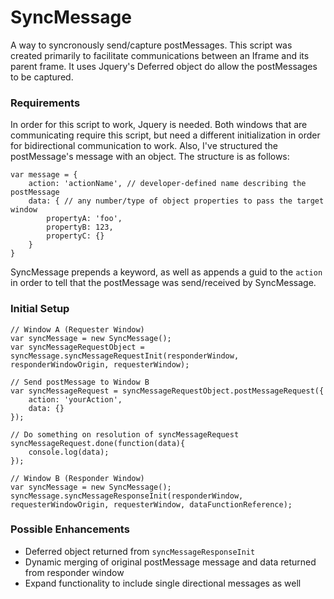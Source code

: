 # SyncMessage
A way to syncronously send/capture postMessages. This script was created primarily to facilitate communications between an Iframe and its parent frame. It uses Jquery's Deferred object do allow the postMessages to be captured.

### Requirements
In order for this script to work, Jquery is needed. Both windows that are communicating require this script, but need a different initialization in order for bidirectional communication to work. Also, I've structured the postMessage's message with an object. The structure is as follows:
```
var message = {
	action: 'actionName', // developer-defined name describing the postMessage
	data: { // any number/type of object properties to pass the target window
		propertyA: 'foo',
		propertyB: 123,
		propertyC: {}
	}
}
```

SyncMessage prepends a keyword, as well as appends a guid to the `action` in order to tell that the postMessage was send/received by SyncMessage.

### Initial Setup
```
// Window A (Requester Window)
var syncMessage = new SyncMessage();
var syncMessageRequestObject = syncMessage.syncMessageRequestInit(responderWindow, responderWindowOrigin, requesterWindow);

// Send postMessage to Window B
var syncMessageRequest = syncMessageRequestObject.postMessageRequest({
    action: 'yourAction',
    data: {}
});

// Do something on resolution of syncMessageRequest
syncMessageRequest.done(function(data){
    console.log(data);
});

// Window B (Responder Window)
var syncMessage = new SyncMessage();
syncMessage.syncMessageResponseInit(responderWindow, requesterWindowOrigin, requesterWindow, dataFunctionReference);
```

### Possible Enhancements
* Deferred object returned from `syncMessageResponseInit`
* Dynamic merging of original postMessage message and data returned from responder window
* Expand functionality to include single directional messages as well